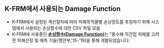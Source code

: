## K-FRM에서 사용되는 Damage Function 
* K-FRM에서 설정된 계산절차에 따라 피해목적물별 손상정도를 추정하기 위해 시스템에서 사용되는 손상함수에 대한 CSV 파일 모음
* K-FRM에 사용중인 [**손상함수(Damage Function)**](https://github.com/floodmodel/K-FRM/wiki/%EC%86%90%EC%83%81%ED%95%A8%EC%88%98(Damage-Function))는 "풍수해 직간접 피해를 고려한 피해산정 및 예측 기술(행안부,'15-'19)을 통해 개발되었습니다. 
